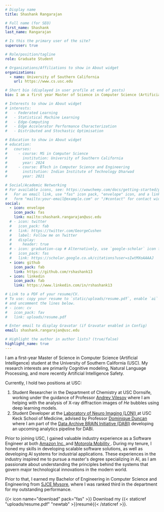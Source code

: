 ```yaml
---
# Display name
title: Shashank Rangarajan

# Full name (for SEO)
first_name: Shashank
last_name: Rangarajan

# Is this the primary user of the site?
superuser: true

# Role/position/tagline
role: Graduate Student

# Organizations/Affiliations to show in About widget
organizations:
  - name: University of Southern California
    url: https://www.cs.usc.edu

# Short bio (displayed in user profile at end of posts)
bio: I am a first year Master of Science in Computer Science (Artificial Intelligence) student at the University of Southern California. My research interests are primarily Cognitive modeling, Natural Language Processing, and more recently Artificial Intelligence Safety.

# Interests to show in About widget
# interests:
#   - Federated Learning
#   - Statistical Machine Learning
#   - Edge-Computing
#   - Edge Accelerator Performance Characterization
#   - Distributed and Stochastic Optimisation

# Education to show in About widget
# education:
#   courses:
#     - course: MS in Computer Science
#       institution: University of Southern California
#       year: 2024
#     - course: BTech in Computer Science and Engineering
#       institution: Indian Institute of Technology Dharwad
#       year: 2021

# Social/Academic Networking
# For available icons, see: https://wowchemy.com/docs/getting-started/page-builder/#icons
#   For an email link, use "fas" icon pack, "envelope" icon, and a link in the
#   form "mailto:your-email@example.com" or "/#contact" for contact widget.
social:
  - icon: envelope
    icon_pack: fas
    link: mailto:shashank.rangarajan@usc.edu
  # - icon: twitter
  #   icon_pack: fab
  #   link: https://twitter.com/GeorgeCushen
  #   label: Follow me on Twitter
  #   display:
  #     header: true
  # - icon: graduation-cap # Alternatively, use `google-scholar` icon from `ai` icon pack
  #   icon_pack: fas
  #   link: https://scholar.google.co.uk/citations?user=sIwtMXoAAAAJ
  - icon: github
    icon_pack: fab
    link: https://github.com/rshashank13
  - icon: linkedin
    icon_pack: fab
    link: https://www.linkedin.com/in/rshashank13

# Link to a PDF of your resume/CV.
# To use: copy your resume to `static/uploads/resume.pdf`, enable `ai` icons in `params.yaml`,
# and uncomment the lines below.
# - icon: cv
#   icon_pack: fav
#   link: uploads/resume.pdf

# Enter email to display Gravatar (if Gravatar enabled in Config)
email: shashank.rangarajan@usc.edu

# Highlight the author in author lists? (true/false)
highlight_name: true
---
```


I am a first-year Master of Science in Computer Science (Artificial Intelligence) student at the University of Southern California (USC). My research interests are primarily Cognitive modeling, Natural Language Processing, and more recently Artificial Intelligence Safety.

Currently, I hold two positions at USC: 
1. Student Researcher in the Department of Chemistry at USC Dornsife, working under the guidance of Professor <a href="https://dornsife.usc.edu/chemistry/vilesov/">Andrey Vilesov</a> where I am helping with the analysis of X-ray diffraction images of <em>He</em> bubbles using deep learning models.
2. Student Developer at the <a href="https://loni.usc.edu/"> Laboratory of Neuro Imaging (LONI) </a> at USC Keck School of Medicine, advised by Professor <a href="https://viterbi.usc.edu/directory/faculty/Duncan/Dominique"> Dominique Duncan </a> where I am part of the <a href="https://dabi.loni.usc.edu/home">Data Archive BRAIN Initiative (DABI)</a> developing an upcoming analytics pipeline for DABI.

Prior to joining USC, I gained valuable industry experience as a Software Engineer at both <a href="https://amazon.com"> Amazon Inc. </a> and <a href=""> Motorola Mobility </a>. During my tenure, I honed my skills in developing scalable software solutions, as well as developing AI systems for industrial applications. These experiences in the industry inspired me to pursue a master's degree specializing in AI, as I am passionate about understanding the principles behind the systems that govern major technological innovations in the modern world.

Prior to that, I earned my Bachelor of Engineering in Computer Science and Engineering from <a href="https://sjce.ac.in"> SJCE Mysore</a>, where I was ranked third in the department for my outstanding performance.

<!-- Previously, I was a Software Development Engineer at Amazon Inc. <a href="https:amazon.in">,Project Associate - I at DREAM:Lab, <a href="https://iisc.ac.in/">IISc</a> Bangalore, advised by Prof. <a href="http://cds.iisc.ac.in/faculty/simmhan/">Yogesh Simmhan</a>, where I worked on performance characterization of Nvidia Jetson edge-accelerators on deep learning workloads, and also on a Federated Learning project.

Prior to that, I graduated with a Bachelor of Technology in Computer Science and Engineering from <a href="https://www.iitdh.ac.in">IIT Dharwad</a>. I worked on Federated Algorithms with Bayesian and Exponential Weighted Average approaches for my B.Tech. Project, as a member of LIaN research group, advised by Prof. <a href="https://bnbharath.wordpress.com">B. N. Bharath</a>. -->


{{< icon name="download" pack="fas" >}} Download my {{< staticref "uploads/resume.pdf" "newtab" >}}resumé{{< /staticref >}}.

<!-- {{< icon name="download" pack="fas" >}} Download my {{< staticref "https://drive.google.com/uc?export=download&id=1hOtdEqr0_R2dI66c3hPyRxrgYhjk2N-z" "newtab" >}}resumé{{< /staticref >}}. -->
